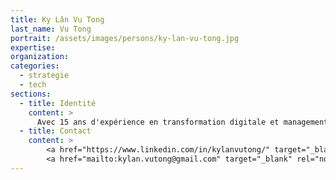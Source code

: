 ```yaml
---
title: Ky Lân Vu Tong
last_name: Vu Tong
portrait: /assets/images/persons/ky-lan-vu-tong.jpg
expertise:
organization:
categories:
  - strategie
  - tech
sections:
  - title: Identité
    content: >
      Avec 15 ans d'expérience en transformation digitale et management stratégique de l'innovation, dans des domaines tels que l'IA, l'IoT, le Metaverse, les Jumeaux numériques, AR/VR ou encore les Natural User Interfaces, je vous accompagne tout au long de la chaîne de management de d'innovation mais aussi dans vos projets de change management.
  - title: Contact
    content: >
        <a href="https://www.linkedin.com/in/kylanvutong/" target="_blank" rel="noreferrer">LinkedIn</a> –
        <a href="mailto:kylan.vutong@gmail.com" target="_blank" rel="noreferrer">Mail</a>
---
```

